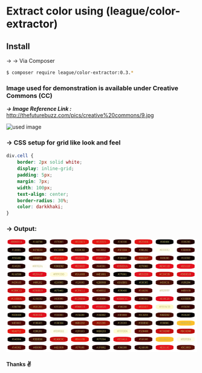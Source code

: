 # Extract color using (league/color-extractor)
## Install

&rarr; &rarr; Via Composer

``` bash
$ composer require league/color-extractor:0.3.*
```
### Image used for demonstration is available under **Creative Commons (CC)**

<em><strong>&rarr;  Image Reference Link : </strong> </em> <br/>
http://thefuturebuzz.com/pics/creative%20commons/9.jpg

<p>
<img src="http://thefuturebuzz.com/pics/creative%20commons/9.jpg" width="100%" height="300px" alt="used image" style="border 1px solid gray" />
</p>

<h3>&rarr;  CSS setup for grid like look and feel</h3>

```css
div.cell {
    border: 2px solid white;
    display: inline-grid;
    padding: 5px;
    margin: 7px;
    width: 100px;
    text-align: center;
    border-radius: 30%;
    color: darkkhaki;
} 
```
###  &rarr; Output:
<p>
    <img src="./output_partial.png" height="300px" width="100%" alt="Output Image">
</p>

####  Thanks :v:
